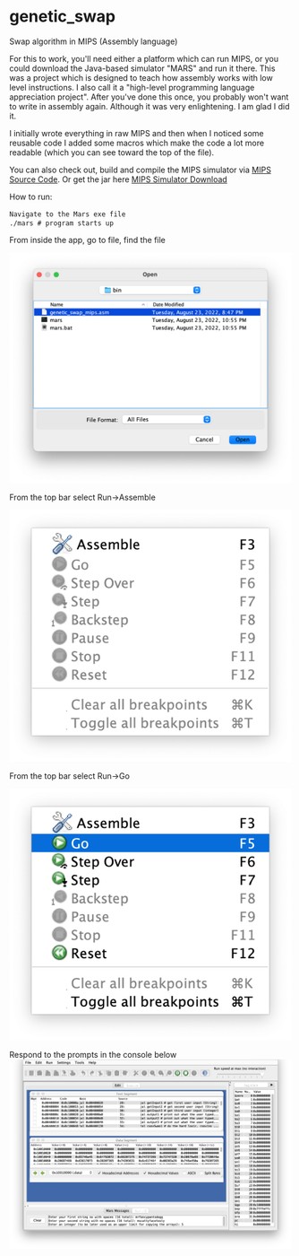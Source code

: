 # genetic_swap
Swap algorithm in MIPS (Assembly language)

For this to work, you'll need either a platform which can run MIPS, or you could download the Java-based simulator "MARS"
and run it there. This was a project which is designed to teach how assembly works with low level instructions. I also call it
a "high-level programming language appreciation project". After you've done this once, you probably won't want to write in
assembly again. Although it was very enlightening. I am glad I did it.

I initially wrote everything in raw MIPS and then when I noticed some reusable code I added some macros which make the code a lot more readable (which you can see toward the top of the file).

You can also check out, build and compile the MIPS simulator via [MIPS Source Code](https://github.com/amnolan/mars). Or get the jar here
[MIPS Simulator Download](http://courses.missouristate.edu/KenVollmar/MARS/index.htm "MIPS Simulator Download")

How to run:

    Navigate to the Mars exe file
    ./mars # program starts up

From inside the app, go to file, find the file

![Assemble](https://github.com/amnolan/genetic_swap/blob/master/load_file.png)

From the top bar select Run->Assemble

![Assemble](https://github.com/amnolan/genetic_swap/blob/master/assemble.png)

From the top bar select Run->Go

![Assemble](https://github.com/amnolan/genetic_swap/blob/master/run_program.png)

Respond to the prompts in the console below
![Assemble](https://github.com/amnolan/genetic_swap/blob/master/running.jpg)

